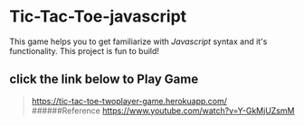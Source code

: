 # Tic-Tac-Toe-javascript
This game helps you to get familiarize with _Javascript_ syntax and it's functionality. This project is fun to build!
## click the link below to **Play Game**
>https://tic-tac-toe-twoplayer-game.herokuapp.com/
######Reference
https://www.youtube.com/watch?v=Y-GkMjUZsmM
